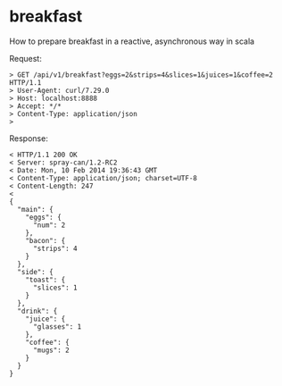 breakfast
=========

How to prepare breakfast in a reactive, asynchronous way in scala

Request:

	> GET /api/v1/breakfast?eggs=2&strips=4&slices=1&juices=1&coffee=2 HTTP/1.1
	> User-Agent: curl/7.29.0
	> Host: localhost:8888
	> Accept: */*
	> Content-Type: application/json
	> 

Response:

	< HTTP/1.1 200 OK
	< Server: spray-can/1.2-RC2
	< Date: Mon, 10 Feb 2014 19:36:43 GMT
	< Content-Type: application/json; charset=UTF-8
	< Content-Length: 247
	< 
	{
	  "main": {
	    "eggs": {
	      "num": 2
	    },
	    "bacon": {
	      "strips": 4
	    }
	  },
	  "side": {
	    "toast": {
	      "slices": 1
	    }
	  },
	  "drink": {
	    "juice": {
	      "glasses": 1
	    },
	    "coffee": {
	      "mugs": 2
	    }
	  }
	}	